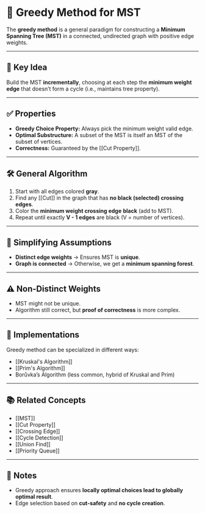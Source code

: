 # 🌲 Greedy Method for MST

The **greedy method** is a general paradigm for constructing a **Minimum Spanning Tree (MST)** in a connected, undirected graph with positive edge weights.

---

## 📌 Key Idea
Build the MST **incrementally**, choosing at each step the **minimum weight edge** that doesn’t form a cycle (i.e., maintains tree property).

---

## ✅ Properties
- **Greedy Choice Property:** Always pick the minimum weight valid edge.
- **Optimal Substructure:** A subset of the MST is itself an MST of the subset of vertices.
- **Correctness:** Guaranteed by the [[Cut Property]].

---

## 🛠️ General Algorithm
1. Start with all edges colored **gray**.
2. Find any [[Cut]] in the graph that has **no black (selected) crossing edges**.
3. Color the **minimum weight crossing edge** **black** (add to MST).
4. Repeat until exactly **V - 1 edges** are black (V = number of vertices).

---

## 🧠 Simplifying Assumptions
- **Distinct edge weights** → Ensures MST is **unique**.
- **Graph is connected** → Otherwise, we get a **minimum spanning forest**.

---

## ⚠️ Non-Distinct Weights
- MST might not be unique.
- Algorithm still correct, but **proof of correctness** is more complex.

---

## 🧪 Implementations
Greedy method can be specialized in different ways:
- [[Kruskal's Algorithm]]
- [[Prim's Algorithm]]
- Borůvka’s Algorithm (less common, hybrid of Kruskal and Prim)

---

## 📚 Related Concepts
- [[MST]]
- [[Cut Property]]
- [[Crossing Edge]]
- [[Cycle Detection]]
- [[Union Find]]
- [[Priority Queue]]

---

## 🧾 Notes
- Greedy approach ensures **locally optimal choices lead to globally optimal result**.
- Edge selection based on **cut-safety** and **no cycle creation**.

